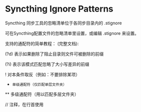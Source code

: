 # Syncthing Ignore Patterns

Syncthing 同步工具的忽略清单位于各同步目录内的 .stignore

可在Syncthing配置文件的忽略清单里设置，或编辑 .stignore 来设置。


支持的通配符的简单教程： (完整文档):

(?d)  表示如果删除了阻止目录则文件可被删除的前缀

(?i)  表示该模式匹配忽略了大小写差异的前缀

!     对本条件取反（例如：不要排除某项）

*     单级通配符（仅匹配单层文件夹）

**    多级通配符（用以匹配多层文件夹）

//    注释，在行首使用
